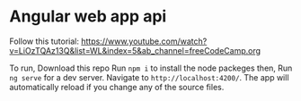 # Angular web app api

Follow this tutorial:
https://www.youtube.com/watch?v=LiOzTQAz13Q&list=WL&index=5&ab_channel=freeCodeCamp.org

To run, Download this repo
Run `npm i` to install the node packeges then,
Run `ng serve` for a dev server. Navigate to `http://localhost:4200/`. The app will automatically reload if you change any of the source files.

